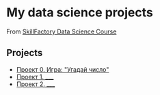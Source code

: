 # My data science projects
From [SkillFactory Data Science Course](https://skillfactory.ru/data-science-specialization)

## Projects

* [Проект 0. Игра: "Угадай число"](https://github.com/yaroslav-vorobyov/SF_DST_game_guess_number/tree/main/SF_DST_game_ai_guess_number)
* [Проект 1. ___](___)
* [Проект 2. ___](___)
